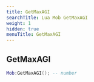 ```yaml
---
title: GetMaxAGI
searchTitle: Lua Mob GetMaxAGI
weight: 1
hidden: true
menuTitle: GetMaxAGI
---
```

## GetMaxAGI
```lua
Mob:GetMaxAGI(); -- number
```